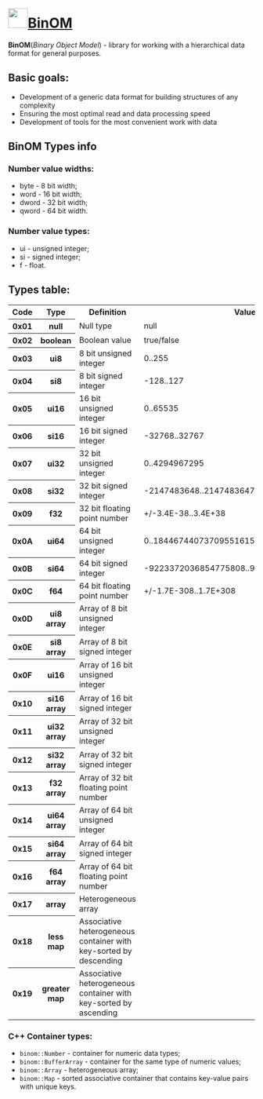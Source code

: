 # <a href="https://gbytegear.github.io/BinOM/"><img src="https://gbytegear.github.io/BinOM/src/img/BinOM.ico" height="40">BinOM</a>

**BinOM**(*Binary Object Model*) - library for working with a hierarchical data format for general purposes.

## Basic goals:
* Development of a generic data format for building structures of any complexity
* Ensuring the most optimal read and data processing speed
* Development of tools for the most convenient work with data

## BinOM Types info
### Number value widths:
* byte - 8 bit width;
* word - 16 bit width;
* dword - 32 bit width;
* qword - 64 bit width.

### Number value types:
* ui - unsigned integer;
* si - signed integer;
* f - float.

## Types table:
<table>
  <tr>
    <th>Code</th><th>Type</th><th>Definition</th><th>Value</th>
  </tr>
  <tr>
    <th>0x01</th>
    <th>null</th>
    <td>Null type</td>
    <td>null</td>
  </tr>
  <tr>
    <th>0x02</th>
    <th>boolean</th>
    <td>Boolean value</td>
    <td>true/false</td>
  </tr>
  <tr>
    <th>0x03</th>
    <th>ui8</th>
    <td>8 bit unsigned integer</td>
    <td>0..255</td>
  </tr>
  <tr>
    <th>0x04</th>
    <th>si8</th>
    <td>8 bit signed integer</td>
    <td>-128..127</td>
  </tr>
  <tr>
    <th>0x05</th>
    <th>ui16</th>
    <td>16 bit unsigned integer</td>
    <td>0..65535</td>
  </tr>
  <tr>
    <th>0x06</th>
    <th>si16</th>
    <td>16 bit signed integer</td>
    <td>-32768..32767</td>
  </tr>
  <tr>
    <th>0x07</th>
    <th>ui32</th>
    <td>32 bit unsigned integer</td>
    <td>0..4294967295</td>
  </tr>
  <tr>
    <th>0x08</th>
    <th>si32</th>
    <td>32 bit signed integer</td>
    <td>-2147483648..2147483647</td>
  </tr>
  <tr>
    <th>0x09</th>
    <th>f32</th>
    <td>32 bit floating point number</td>
    <td>+/-3.4E-38..3.4E+38</td>
  </tr>
  <tr>
    <th>0x0A</th>
    <th>ui64</th>
    <td>64 bit unsigned integer</td>
    <td>0..18446744073709551615</td>
  </tr>
  <tr>
    <th>0x0B</th>
    <th>si64</th>
    <td>64 bit signed integer</td>
    <td>-9223372036854775808..9223372036854775807</td>
  </tr>
  <tr>
    <th>0x0C</th>
    <th>f64</th>
    <td>64 bit floating point number</td>
    <td>+/-1.7E-308..1.7E+308</td>
  </tr>
  <tr>
    <th>0x0D</th>
    <th>ui8 array</th>
    <td>Array of 8 bit unsigned integer</td>
    <td></td>
  </tr>
  <tr>
    <th>0x0E</th>
    <th>si8 array</th>
    <td>Array of 8 bit signed integer</td>
    <td></td>
  </tr>
  <tr>
    <th>0x0F</th>
    <th>ui16</th>
    <td>Array of 16 bit unsigned integer</td>
    <td></td>
  </tr>
  <tr>
    <th>0x10</th>
    <th>si16 array</th>
    <td>Array of 16 bit signed integer</td>
    <td></td>
  </tr>
  <tr>
    <th>0x11</th>
    <th>ui32 array</th>
    <td>Array of 32 bit unsigned integer</td>
    <td></td>
  </tr>
  <tr>
    <th>0x12</th>
    <th>si32 array</th>
    <td>Array of 32 bit signed integer</td>
    <td></td>
  </tr>
  <tr>
    <th>0x13</th>
    <th>f32 array</th>
    <td>Array of 32 bit floating point number</td>
    <td></td>
  </tr>
  <tr>
    <th>0x14</th>
    <th>ui64 array</th>
    <td>Array of 64 bit unsigned integer</td>
    <td></td>
  </tr>
  <tr>
    <th>0x15</th>
    <th>si64 array</th>
    <td>Array of 64 bit signed integer</td>
    <td></td>
  </tr>
  <tr>
    <th>0x16</th>
    <th>f64 array</th>
    <td>Array of 64 bit floating point number</td>
    <td></td>
  </tr>
  <tr>
    <th>0x17</th>
    <th>array</th>
    <td>Heterogeneous array</td>
    <td></td>
  </tr>
  <tr>
    <th>0x18</th>
    <th>less map</th>
    <td>Associative heterogeneous container with key-sorted by descending</td>
    <td></td>
  </tr>
  <tr>
    <th>0x19</th>
    <th>greater map</th>
    <td>Associative heterogeneous container with key-sorted by ascending</td>
    <td></td>
  </tr>
</table>

### C++ Container types:
* `binom::Number` - container for numeric data types;
* `binom::BufferArray` - сontainer for the same type of numeric values;
* `binom::Array` - heterogeneous array;
* `binom::Map` - sorted associative container that contains key-value pairs with unique keys.
